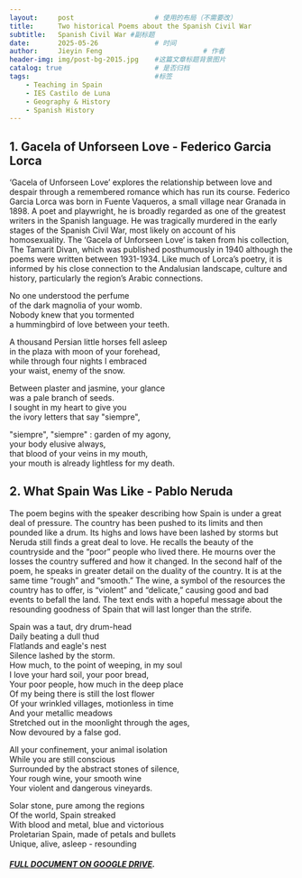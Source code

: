 ```yaml
---
layout:     post   				    # 使用的布局（不需要改）
title:      Two historical Poems about the Spanish Civil War 				# 标题 
subtitle:   Spanish Civil War #副标题
date:       2025-05-26 				# 时间
author:     Jieyin Feng 						# 作者
header-img: img/post-bg-2015.jpg 	#这篇文章标题背景图片
catalog: true 						# 是否归档
tags:								#标签
    - Teaching in Spain 
    - IES Castilo de Luna
    - Geography & History
    - Spanish History
---
```


## 1. Gacela of Unforseen Love  - Federico Garcia Lorca

‘Gacela of Unforseen Love’ explores the relationship between love and despair through a remembered romance which has run its course.
Federico Garcia Lorca was born in Fuente Vaqueros, a small village near Granada in 1898. A poet and playwright, he is broadly regarded as one of the greatest writers in the Spanish language. He was tragically murdered in the early stages of the Spanish Civil War, most likely on account of his homosexuality.
The ‘Gacela of Unforseen Love‘ is taken from his collection, The Tamarit Divan, which was published posthumously in 1940 although the poems were written between 1931-1934. Like much of Lorca’s poetry, it is informed by his close connection to the Andalusian landscape, culture and history, particularly the region’s Arabic connections.

No one understood the perfume \
of the dark magnolia of your womb.\
Nobody knew that you tormented\
a hummingbird of love between your teeth.

A thousand Persian little horses fell asleep\
in the plaza with moon of your forehead,\
while through four nights I embraced\
your waist, enemy of the snow.

Between plaster and jasmine, your glance\
was a pale branch of seeds.\
I sought in my heart to give you\
the ivory letters that say "siempre",

"siempre", "siempre" : garden of my agony,\
your body elusive always,\
that blood of your veins in my mouth,\
your mouth is already lightless for my death.



## 2. What Spain Was Like  -    Pablo Neruda
The poem begins with the speaker describing how Spain is under a great deal of pressure. The country has been pushed to its limits and then pounded like a drum. Its highs and lows have been lashed by storms but Neruda still finds a great deal to love. He recalls the beauty of the countryside and the “poor” people who lived there. He mourns over the losses the country suffered and how it changed.
In the second half of the poem, he speaks in greater detail on the duality of the country. It is at the same time “rough” and “smooth.” The wine, a symbol of the resources the country has to offer, is “violent” and “delicate,” causing good and bad events to befall the land. The text ends with a hopeful message about the resounding goodness of Spain that will last longer than the strife.


Spain was a taut, dry drum-head\
Daily beating a dull thud\
Flatlands and eagle's nest\
Silence lashed by the storm.\
How much, to the point of weeping, in my soul\
I love your hard soil, your poor bread,\
Your poor people, how much in the deep place\
Of my being there is still the lost flower\
Of your wrinkled villages, motionless in time\
And your metallic meadows\
Stretched out in the moonlight through the ages,\
Now devoured by a false god.

All your confinement, your animal isolation\
While you are still conscious\
Surrounded by the abstract stones of silence,\
Your rough wine, your smooth wine\
Your violent and dangerous vineyards.

Solar stone, pure among the regions\
Of the world, Spain streaked\
With blood and metal, blue and victorious\
Proletarian Spain, made of petals and bullets\
Unique, alive, asleep - resounding

##### [FULL DOCUMENT ON GOOGLE DRIVE](https://docs.google.com/document/d/1ski-aOO5AchPJdW0Z_56B_wG1turOy3k/edit?usp=sharing&ouid=103086183032334531092&rtpof=true&sd=true).

